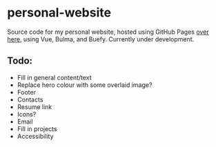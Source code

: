 # personal-website

Source code for my personal website, hosted using GitHub Pages [over here](https://clementtsang.github.io/), using Vue, Bulma, and Buefy.  Currently under development.

## Todo:
* Fill in general content/text
* Replace hero colour with some overlaid image?
* Footer
* Contacts
* Resume link
* Icons?
* Email
* Fill in projects
* Accessibility
